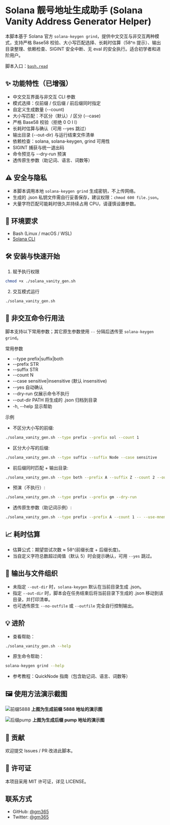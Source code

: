 # Solana 靓号地址生成助手 (Solana Vanity Address Generator Helper)

本脚本基于 Solana 官方 `solana-keygen grind`，提供中文交互与非交互两种模式，支持严格 Base58 校验、大小写匹配选择、长耗时估算（58^n 提示）、输出目录整理、依赖检查、SIGINT 安全中断、无 eval 的安全执行。适合初学者和进阶用户。

脚本入口：[`bash.read`](solana_vanity_gen.sh:1)

## ✨ 功能特性（已增强）
- 中文交互界面与非交互 CLI 参数
- 模式选择：仅前缀 / 仅后缀 / 前后缀同时指定
- 自定义生成数量 (--count)
- 大小写匹配：不区分（默认）/ 区分 (--case)
- 严格 Base58 校验（拒绝 0 O I l）
- 长耗时估算与确认（可用 --yes 跳过）
- 输出目录 (--out-dir) 与运行结束文件清单
- 依赖检查：solana, solana-keygen, grind 可用性
- SIGINT 捕获与统一退出码
- 命令预览与 --dry-run 预演
- 透传原生参数（助记词、语言、词数等）

## ⚠️ 安全与隐私
- 本脚本调用本地 `solana-keygen grind` 生成密钥，不上传网络。
- 生成的 .json 私钥文件需自行妥善保存，建议权限：`chmod 600 file.json`。
- 大量字符匹配可能耗时很久并持续占用 CPU，请谨慎设置参数。

## 🚀 环境要求
- Bash (Linux / macOS / WSL)
- [Solana CLI](https://docs.solana.com/cli/install-solana-cli-tools)

## 🛠️ 安装与快速开始
1) 赋予执行权限
```bash
chmod +x ./solana_vanity_gen.sh
```
2) 交互模式运行
```bash
./solana_vanity_gen.sh
```

## 🤖 非交互命令行用法
脚本支持以下常用参数；其它原生参数使用 `--` 分隔后透传至 `solana-keygen grind`。

常用参数
- --type prefix|suffix|both
- --prefix STR
- --suffix STR
- --count N
- --case sensitive|insensitive  (默认 insensitive)
- --yes                         自动确认
- --dry-run                     仅展示命令不执行
- --out-dir PATH                将生成的 .json 归档到目录
- -h, --help                    显示帮助

示例
- 不区分大小写的前缀:
```bash
./solana_vanity_gen.sh --type prefix --prefix sol --count 1
```
- 区分大小写的后缀:
```bash
./solana_vanity_gen.sh --type suffix --suffix Node --case sensitive
```
- 前后缀同时匹配 + 输出目录:
```bash
./solana_vanity_gen.sh --type both --prefix A --suffix Z --count 2 --out-dir ./vanity-outputs
```
- 预演（不执行）:
```bash
./solana_vanity_gen.sh --type prefix --prefix gm --dry-run
```
- 透传原生参数（助记词示例）:
```bash
./solana_vanity_gen.sh --type prefix --prefix A --count 1 -- --use-mnemonic --word-count 24 --language japanese --no-bip39-passphrase
```

## 📈 耗时估算
- 估算公式：期望尝试次数 ≈ 58^(前缀长度 + 后缀长度)。
- 当自定义字符总数超过阈值（默认 5）时会提示确认，可用 `--yes` 跳过。

## 📂 输出与文件组织
- 未指定 `--out-dir` 时，`solana-keygen` 默认在当前目录生成 .json。
- 指定 `--out-dir` 时，脚本会在任务结束后将当前目录下生成的 .json 移动到该目录，并打印清单。
- 也可透传原生 `--no-outfile` 或 `--outfile` 完全自行控制输出。

## 💡 进阶
- 查看帮助：
```bash
./solana_vanity_gen.sh --help
```
- 原生命令帮助：
```bash
solana-keygen grind --help
```
- 参考教程：QuickNode 指南（包含助记词、语言、词数等）

## 🖼️ 使用方法演示截图
![前缀5888](/images/前缀5888.avif)
**上图为生成前缀 5888 地址的演示图**

![后缀pump](/images/后缀pump.avif)
**上图为生成后缀 pump 地址的演示图**

## 🤝 贡献
欢迎提交 Issues / PR 改进此脚本。

## 📄 许可证
本项目采用 MIT 许可证，详见 LICENSE。

## 联系方式
- GitHub: [@gm365](https://github.com/gm365)
- Twitter: [@gm365](https://x.com/gm365)
